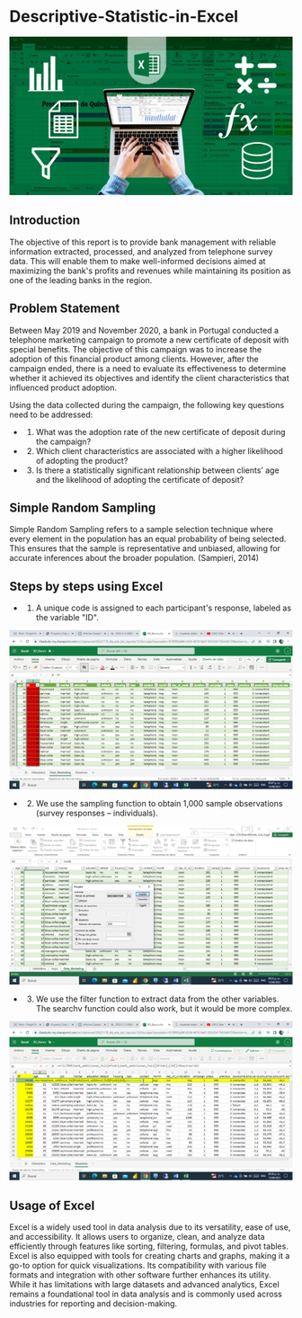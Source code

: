 # Descriptive-Statistic-in-Excel

![](https://github.com/julioalexp/Descriptive-Statistic-in-Excel/blob/main/microsoft-excel.jpg)
## Introduction

The objective of this report is to provide bank management with reliable information extracted, processed, and analyzed from telephone survey data. This will enable them to make well-informed decisions aimed at maximizing the bank's profits and revenues while maintaining its position as one of the leading banks in the region.

## Problem Statement

Between May 2019 and November 2020, a bank in Portugal conducted a telephone marketing campaign to promote a new certificate of deposit with special benefits. The objective of this campaign was to increase the adoption of this financial product among clients. However, after the campaign ended, there is a need to evaluate its effectiveness to determine whether it achieved its objectives and identify the client characteristics that influenced product adoption.

Using the data collected during the campaign, the following key questions need to be addressed:

* 1) What was the adoption rate of the new certificate of deposit during the campaign?
* 2) Which client characteristics are associated with a higher likelihood of adopting the product?
* 3) Is there a statistically significant relationship between clients’ age and the likelihood of adopting the certificate of deposit?
 
## Simple Random Sampling

Simple Random Sampling refers to a sample selection technique where every element in the population has an equal probability of being selected. This ensures that the sample is representative and unbiased, allowing for accurate inferences about the broader population. (Sampieri, 2014)

## Steps by steps using Excel

* 1. A unique code is assigned to each participant's response, labeled as the variable "ID".
 
![](https://github.com/julioalexp/Descriptive-Statistic-in-Excel/blob/main/1.png)

* 2. We use the sampling function to obtain 1,000 sample observations (survey responses – individuals).
 
![](https://github.com/julioalexp/Descriptive-Statistic-in-Excel/blob/main/2.png)

 * 3. We use the filter function to extract data from the other variables. The searchv function could also work, but it would be more complex.
 
 ![](https://github.com/julioalexp/Descriptive-Statistic-in-Excel/blob/main/3.png)

## Usage of Excel

Excel is a widely used tool in data analysis due to its versatility, ease of use, and accessibility. It allows users to organize, clean, and analyze data efficiently through features like sorting, filtering, formulas, and pivot tables. Excel is also equipped with tools for creating charts and graphs, making it a go-to option for quick visualizations. Its compatibility with various file formats and integration with other software further enhances its utility. While it has limitations with large datasets and advanced analytics, Excel remains a foundational tool in data analysis and is commonly used across industries for reporting and decision-making.
